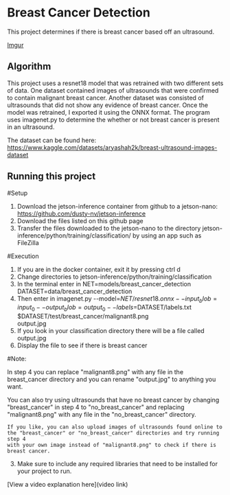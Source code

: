 # Breast Cancer Detection
 
 This project determines if there is breast cancer based off an ultrasound.
 
[Imgur](https://i.imgur.com/wW2hFsV.jpg)

## Algorithm

This project uses a resnet18 model that was retrained with two different sets of data. One dataset contained images of ultrasounds that were confirmed to contain malignant breast cancer. Another dataset was consisted of ultrasounds that did not show any evidence of breast cancer. Once the model was retrained, I exported it using the ONNX format. The program uses imagenet.py to determine the whether or not breast cancer is present in an ultrasound. 

The dataset can be found here: https://www.kaggle.com/datasets/aryashah2k/breast-ultrasound-images-dataset  

## Running this project

   #Setup
   
   1) Download the jetson-inference container from github to a jetson-nano: https://github.com/dusty-nv/jetson-inference
   2) Download the files listed on this github page
   5) Transfer the files downloaded to the jetson-nano to the directory jetson-inference/python/training/classification/ by using an app such as FileZilla
 

   #Execution

   1) If you are in the docker container, exit it by pressing ctrl d
   2) Change directories to jetson-inference/python/training/classification
   3) In the terminal enter in
      NET=models/breast_cancer_detection 
      DATASET=data/breast_cancer_detection
   4) Then enter in
      imagenet.py --model=$NET/resnet18.onnx --input_blob=input_0 --output_blob=output_0 --labels=$DATASET/labels.txt $DATASET/test/breast_cancer/malignant8.png    
      output.jpg
   5) If you look in your classification directory there will be a file called output.jpg
   6) Display the file to see if there is breast cancer
      
   #Note:  
   
   In step 4 you can replace "malignant8.png" with any file in the breast_cancer directory and you can rename "output.jpg" to anything you want.
      
   You can also try using ultrasounds that have no breast cancer by changing "breast_cancer" in step 4 to "no_breast_cancer" and replacing      
   "malignant8.png" with any file in the "no_breast_cancer" directory.

    If you like, you can also upload images of ultrasounds found online to the "breast_cancer" or "no_breast_cancer" directories and try running step 4 
    with your own image instead of "malignant8.png" to check if there is breast cancer.
         
    
   
3. Make sure to include any required libraries that need to be installed for your project to run.

[View a video explanation here](video link)
